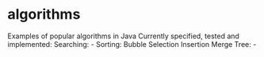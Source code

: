 # algorithms
Examples of popular algorithms in Java
Currently specified, tested and implemented:
  Searching:
    -
  Sorting:
    Bubble
    Selection
    Insertion
    Merge
  Tree:
    -
